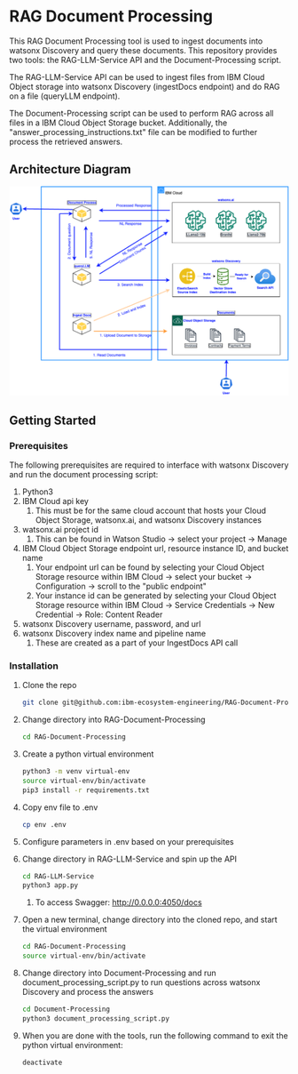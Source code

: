 
<!-- ABOUT THE PROJECT -->

# RAG Document Processing

This RAG Document Processing tool is used to ingest documents into watsonx Discovery and query these documents. This repository provides two tools: the RAG-LLM-Service API and the Document-Processing script.

The RAG-LLM-Service API can be used to ingest files from IBM Cloud Object storage into watsonx Discovery (ingestDocs endpoint) and do RAG on a file (queryLLM endpoint).

The Document-Processing script can be used to perform RAG across all files in a IBM Cloud Object Storage bucket. Additionally, the "answer_processing_instructions.txt" file can be modified to further process the retrieved answers.

## Architecture Diagram

![Architecture Diagram](doc-processing-architecture.png)

<!-- GETTING STARTED -->

## Getting Started

### Prerequisites

The following prerequisites are required to interface with watsonx Discovery and run the document processing script:

1. Python3
2. IBM Cloud api key
   1. This must be for the same cloud account that hosts your Cloud Object Storage, watsonx.ai, and watsonx Discovery instances
3. watsonx.ai project id
   1. This can be found in Watson Studio -> select your project -> Manage
4. IBM Cloud Object Storage endpoint url, resource instance ID, and bucket name
   1. Your endpoint url can be found by selecting your Cloud Object Storage resource within IBM Cloud -> select your bucket -> Configuration -> scroll to the "public endpoint"
   2. Your instance id can be generated by selecting your Cloud Object Storage resource within IBM Cloud -> Service Credentials -> New Credential -> Role: Content Reader
5. watsonx Discovery username, password, and url
6. watsonx Discovery index name and pipeline name
   1. These are created as a part of your IngestDocs API call

### Installation

1. Clone the repo

   ```bash
   git clone git@github.com:ibm-ecosystem-engineering/RAG-Document-Processing.git
   ```

2. Change directory into RAG-Document-Processing

   ```bash
   cd RAG-Document-Processing
   ```

3. Create a python virtual environment

   ```bash
   python3 -m venv virtual-env
   source virtual-env/bin/activate
   pip3 install -r requirements.txt
   ```

4. Copy env file to .env

   ```bash
   cp env .env
   ```

5. Configure parameters in .env based on your prerequisites

6. Change directory in RAG-LLM-Service and spin up the API

   ```bash
   cd RAG-LLM-Service
   python3 app.py
   ```

   1. To access Swagger: <http://0.0.0.0:4050/docs>

7. Open a new terminal, change directory into the cloned repo, and start the virtual environment

   ```bash
   cd RAG-Document-Processing
   source virtual-env/bin/activate
   ```

8. Change directory into Document-Processing and run document_processing_script.py to run questions across watsonx Discovery and process the answers

   ```bash
   cd Document-Processing
   python3 document_processing_script.py
   ```

9. When you are done with the tools, run the following command to exit the python virtual environment:

   ```bash
   deactivate
   ```
